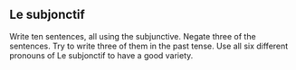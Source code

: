 ## **Le subjonctif**

Write ten sentences, all using the subjunctive. Negate three of the
sentences. Try to write three of them in the past tense. Use all six
different pronouns of Le subjonctif to have a good variety.